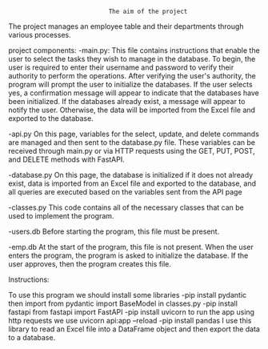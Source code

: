                                 The aim of the project

The project manages an employee table and their departments through various processes.

project components:
-main.py:
This file contains instructions that enable the user to select the tasks they wish to manage in the database. To begin, the user is required to enter their username and password to verify their authority to perform the operations.
After verifying the user's authority, the program will prompt the user to initialize the databases. If the user selects yes, a confirmation message will appear to indicate that the databases have been initialized. If the databases already exist, a message will appear to notify the user. Otherwise, the data will be imported from the Excel file and exported to the database.

-api.py
On this page, variables for the select, update, and delete commands are managed and then sent to the database.py file. These variables can be received through main.py or via HTTP requests using the GET, PUT, POST, and DELETE methods with FastAPI.

-database.py
On this page, the database is initialized if it does not already exist, data is imported from an Excel file and exported to the database, and all queries are executed based on the variables sent from the API page

-classes.py
This code contains all of the necessary classes that can be used to implement the program.

-users.db
Before starting the program, this file must be present.

-emp.db
At the start of the program, this file is not present. When the user enters the program, the program is asked to initialize the database. If the user approves, then the program creates this file.




Instructions:

To use this program we should install some libraries 
-pip install pydantic
then import from pydantic import BaseModel in classes.py
-pip install fastapi
from fastapi import FastAPI
-pip install uvicorn
to run the app using http requests we use
uvicorn api:app –reload
-pip install pandas
I use this library to read an Excel file into a DataFrame object and then export the data to a database.
